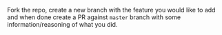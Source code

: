 Fork the repo, create a new branch with the feature you would like to add and when done create a PR against `master` branch with some information/reasoning of what you did.

